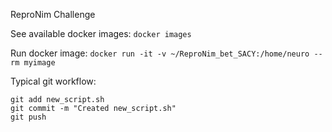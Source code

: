 ReproNim Challenge

See available docker images:
`docker images`

Run docker image:
`docker run -it -v ~/ReproNim_bet_SACY:/home/neuro --rm myimage`

Typical git workflow:
```
git add new_script.sh
git commit -m "Created new_script.sh"
git push
```
